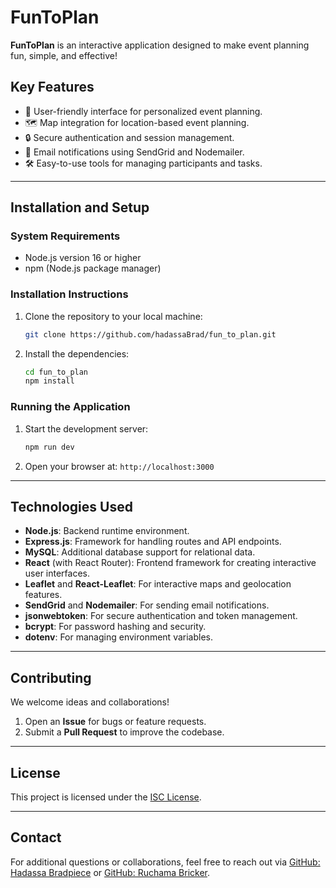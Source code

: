 # FunToPlan

**FunToPlan** is an interactive application designed to make event planning fun, simple, and effective!  

## Key Features
- 🎉 User-friendly interface for personalized event planning.
- 🗺️ Map integration for location-based event planning.
- 🔒 Secure authentication and session management.
- 📧 Email notifications using SendGrid and Nodemailer.
- 🛠️ Easy-to-use tools for managing participants and tasks.

---

## Installation and Setup

### System Requirements
- Node.js version 16 or higher
- npm (Node.js package manager)

### Installation Instructions
1. Clone the repository to your local machine:
   ```bash
   git clone https://github.com/hadassaBrad/fun_to_plan.git
   ```
2. Install the dependencies:
   ```bash
   cd fun_to_plan
   npm install
   ```

### Running the Application
1. Start the development server:
   ```bash
   npm run dev
   ```
2. Open your browser at: `http://localhost:3000`

---

## Technologies Used
- **Node.js**: Backend runtime environment.
- **Express.js**: Framework for handling routes and API endpoints.
- **MySQL**: Additional database support for relational data.
- **React** (with React Router): Frontend framework for creating interactive user interfaces.
- **Leaflet** and **React-Leaflet**: For interactive maps and geolocation features.
- **SendGrid** and **Nodemailer**: For sending email notifications.
- **jsonwebtoken**: For secure authentication and token management.
- **bcrypt**: For password hashing and security.
- **dotenv**: For managing environment variables.

---

## Contributing
We welcome ideas and collaborations!  
1. Open an **Issue** for bugs or feature requests.
2. Submit a **Pull Request** to improve the codebase.

---

## License
This project is licensed under the [ISC License](LICENSE).

---

## Contact
For additional questions or collaborations, feel free to reach out via [GitHub: Hadassa Bradpiece](https://github.com/hadassaBrad) or [GitHub: Ruchama Bricker](https://github.com/ruchamabricker).
